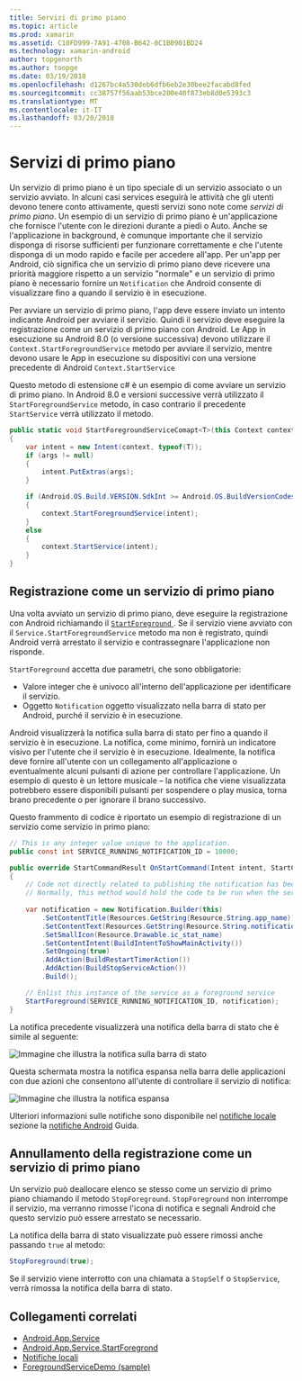 ```yaml
---
title: Servizi di primo piano
ms.topic: article
ms.prod: xamarin
ms.assetid: C10FD999-7A91-4708-B642-0C1B0901BD24
ms.technology: xamarin-android
author: topgenorth
ms.author: toopge
ms.date: 03/19/2018
ms.openlocfilehash: d1267bc4a530deb6dfb6eb2e30bee2facabd8fed
ms.sourcegitcommit: cc38757f56aab53bce200e40f873eb8d0e5393c3
ms.translationtype: MT
ms.contentlocale: it-IT
ms.lasthandoff: 03/20/2018
---
```

# <a name="foreground-services"></a>Servizi di primo piano

Un servizio di primo piano è un tipo speciale di un servizio associato o un servizio avviato. In alcuni casi services eseguirà le attività che gli utenti devono tenere conto attivamente, questi servizi sono note come _servizi di primo piano_. Un esempio di un servizio di primo piano è un'applicazione che fornisce l'utente con le direzioni durante a piedi o Auto. Anche se l'applicazione in background, è comunque importante che il servizio disponga di risorse sufficienti per funzionare correttamente e che l'utente disponga di un modo rapido e facile per accedere all'app. Per un'app per Android, ciò significa che un servizio di primo piano deve ricevere una priorità maggiore rispetto a un servizio "normale" e un servizio di primo piano è necessario fornire un `Notification` che Android consente di visualizzare fino a quando il servizio è in esecuzione.
 
Per avviare un servizio di primo piano, l'app deve essere inviato un intento indicante Android per avviare il servizio. Quindi il servizio deve eseguire la registrazione come un servizio di primo piano con Android. Le App in esecuzione su Android 8.0 (o versione successiva) devono utilizzare il `Context.StartForegroundService` metodo per avviare il servizio, mentre devono usare le App in esecuzione su dispositivi con una versione precedente di Android `Context.StartService`

Questo metodo di estensione c# è un esempio di come avviare un servizio di primo piano. In Android 8.0 e versioni successive verrà utilizzato il `StartForegroundService` metodo, in caso contrario il precedente `StartService` verrà utilizzato il metodo.  

```csharp
public static void StartForegroundServiceComapt<T>(this Context context, Bundle args = null) where T : Service
{
    var intent = new Intent(context, typeof(T));
    if (args != null) 
    {
        intent.PutExtras(args);
    }

    if (Android.OS.Build.VERSION.SdkInt >= Android.OS.BuildVersionCodes.O)
    {
        context.StartForegroundService(intent);
    }
    else
    {
        context.StartService(intent);
    }
}
```

## <a name="registering-as-a-foreground-service"></a>Registrazione come un servizio di primo piano

Una volta avviato un servizio di primo piano, deve eseguire la registrazione con Android richiamando il [ `StartForeground` ](https://developer.xamarin.com/api/member/Android.App.Service.StartForeground/p/System.Int32/Android.App.Notification/). Se il servizio viene avviato con il `Service.StartForegroundService` metodo ma non è registrato, quindi Android verrà arrestato il servizio e contrassegnare l'applicazione non risponde.

`StartForeground` accetta due parametri, che sono obbligatorie:
 
* Valore integer che è univoco all'interno dell'applicazione per identificare il servizio.
* Oggetto `Notification` oggetto visualizzato nella barra di stato per Android, purché il servizio è in esecuzione.

Android visualizzerà la notifica sulla barra di stato per fino a quando il servizio è in esecuzione. La notifica, come minimo, fornirà un indicatore visivo per l'utente che il servizio è in esecuzione. Idealmente, la notifica deve fornire all'utente con un collegamento all'applicazione o eventualmente alcuni pulsanti di azione per controllare l'applicazione. Un esempio di questo è un lettore musicale &ndash; la notifica che viene visualizzata potrebbero essere disponibili pulsanti per sospendere o play musica, torna brano precedente o per ignorare il brano successivo. 

Questo frammento di codice è riportato un esempio di registrazione di un servizio come servizio in primo piano:   

```csharp
// This is any integer value unique to the application.
public const int SERVICE_RUNNING_NOTIFICATION_ID = 10000;

public override StartCommandResult OnStartCommand(Intent intent, StartCommandFlags flags, int startId)
{
    // Code not directly related to publishing the notification has been omitted for clarity.
    // Normally, this method would hold the code to be run when the service is started.
    
    var notification = new Notification.Builder(this)
        .SetContentTitle(Resources.GetString(Resource.String.app_name))
        .SetContentText(Resources.GetString(Resource.String.notification_text))
        .SetSmallIcon(Resource.Drawable.ic_stat_name)
        .SetContentIntent(BuildIntentToShowMainActivity())
        .SetOngoing(true)
        .AddAction(BuildRestartTimerAction())
        .AddAction(BuildStopServiceAction())
        .Build();

    // Enlist this instance of the service as a foreground service
    StartForeground(SERVICE_RUNNING_NOTIFICATION_ID, notification);
}
```

La notifica precedente visualizzerà una notifica della barra di stato che è simile al seguente:

![Immagine che illustra la notifica sulla barra di stato](foreground-services-images/foreground-services-01.png "immagine che illustra la notifica sulla barra di stato")

Questa schermata mostra la notifica espansa nella barra delle applicazioni con due azioni che consentono all'utente di controllare il servizio di notifica:

![Immagine che illustra la notifica espansa](foreground-services-images/foreground-services-02.png "immagine che illustra la notifica espansa.")

Ulteriori informazioni sulle notifiche sono disponibile nel [notifiche locale](~/android/app-fundamentals/notifications/local-notifications.md) sezione la [notifiche Android](~/android/app-fundamentals/notifications/index.md) Guida.

## <a name="unregistering-as-a-foreground-service"></a>Annullamento della registrazione come un servizio di primo piano

Un servizio può deallocare elenco se stesso come un servizio di primo piano chiamando il metodo `StopForeground`. `StopForeground` non interrompe il servizio, ma verranno rimosse l'icona di notifica e segnali Android che questo servizio può essere arrestato se necessario.

La notifica della barra di stato visualizzate può essere rimossi anche passando `true` al metodo: 

```csharp
StopForeground(true);
```

Se il servizio viene interrotto con una chiamata a `StopSelf` o `StopService`, verrà rimossa la notifica della barra di stato.

## <a name="related-links"></a>Collegamenti correlati

- [Android.App.Service](https://developer.xamarin.com/api/type/Android.App.Service/)
- [Android.App.Service.StartForegrond](https://developer.xamarin.com/api/member/Android.App.Service.StartForeground/p/System.Int32/Android.App.Notification/)
- [Notifiche locali](~/android/app-fundamentals/notifications/local-notifications.md)
- [ForegroundServiceDemo (sample)](https://developer.xamarin.com/samples/monodroid/ApplicationFundamentals/ServiceSamples/ForegroundServiceDemo/)
